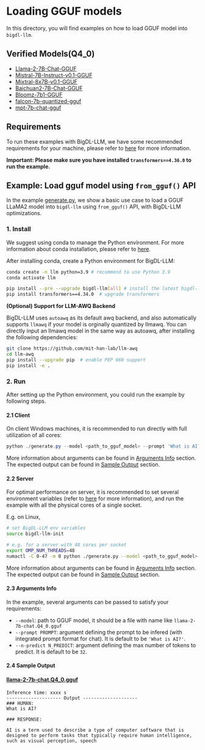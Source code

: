 # Loading GGUF models
In this directory, you will find examples on how to load GGUF model into `bigdl-llm`.

## Verified Models(Q4_0)
- [Llama-2-7B-Chat-GGUF](https://huggingface.co/TheBloke/Llama-2-7B-Chat-GGUF/tree/main)
- [Mistral-7B-Instruct-v0.1-GGUF](https://huggingface.co/TheBloke/Mistral-7B-Instruct-v0.1-GGUF)
- [Mixtral-8x7B-v0.1-GGUF](https://huggingface.co/TheBloke/Mixtral-8x7B-v0.1-GGUF)
- [Baichuan2-7B-Chat-GGUF](https://huggingface.co/second-state/Baichuan2-7B-Chat-GGUF/tree/main)
- [Bloomz-7b1-GGUF](https://huggingface.co/hzjane/bloomz-7b1-gguf)
- [falcon-7b-quantized-gguf](https://huggingface.co/xaviviro/falcon-7b-quantized-gguf/tree/main)
- [mpt-7b-chat-gguf](https://huggingface.co/maddes8cht/mosaicml-mpt-7b-chat-gguf/tree/main)

## Requirements
To run these examples with BigDL-LLM, we have some recommended requirements for your machine, please refer to [here](../../../README.md#system-support) for more information.

**Important: Please make sure you have installed `transformers==4.36.0` to run the example.**


## Example: Load gguf model using `from_gguf()` API
In the example [generate.py](./generate.py), we show a basic use case to load a GGUF LLaMA2 model into `bigdl-llm` using `from_gguf()` API, with BigDL-LLM optimizations.

### 1. Install
We suggest using conda to manage the Python environment. For more information about conda installation, please refer to [here](https://docs.conda.io/en/latest/miniconda.html#).

After installing conda, create a Python environment for BigDL-LLM:
```bash
conda create -n llm python=3.9 # recommend to use Python 3.9
conda activate llm

pip install --pre --upgrade bigdl-llm[all] # install the latest bigdl-llm nightly build with 'all' option
pip install transformers==4.34.0  # upgrade transformers
```

**(Optional) Support for LLM-AWQ Backend**

BigDL-LLM uses `autoawq` as its default awq backend, and also automatically supports `llmawq` if your model is orginally quantized by llmawq. You can directly input an llmawq model in the same way as autoawq, after installing the following dependencies:

```bash
git clone https://github.com/mit-han-lab/llm-awq
cd llm-awq
pip install --upgrade pip  # enable PEP 660 support
pip install -e .
```

### 2. Run
After setting up the Python environment, you could run the example by following steps.

#### 2.1 Client
On client Windows machines, it is recommended to run directly with full utilization of all cores:
```powershell
python ./generate.py --model <path_to_gguf_model> --prompt 'What is AI?'
```
More information about arguments can be found in [Arguments Info](#23-arguments-info) section. The expected output can be found in [Sample Output](#24-sample-output) section.

#### 2.2 Server
For optimal performance on server, it is recommended to set several environment variables (refer to [here](../README.md#best-known-configuration-on-linux) for more information), and run the example with all the physical cores of a single socket.

E.g. on Linux,
```bash
# set BigDL-LLM env variables
source bigdl-llm-init

# e.g. for a server with 48 cores per socket
export OMP_NUM_THREADS=48
numactl -C 0-47 -m 0 python ./generate.py --model <path_to_gguf_model> --prompt 'What is AI?'
```
More information about arguments can be found in [Arguments Info](#23-arguments-info) section. The expected output can be found in [Sample Output](#24-sample-output) section.

#### 2.3 Arguments Info
In the example, several arguments can be passed to satisfy your requirements:

- `--model`: path to GGUF model, it should be a file with name like `llama-2-7b-chat.Q4_0.gguf`
- `--prompt PROMPT`: argument defining the prompt to be infered (with integrated prompt format for chat). It is default to be `'What is AI?'`.
- `--n-predict N_PREDICT`: argument defining the max number of tokens to predict. It is default to be `32`.

#### 2.4 Sample Output
#### [llama-2-7b-chat.Q4_0.gguf](https://huggingface.co/TheBloke/Llama-2-7B-Chat-GGUF/tree/main)
```log
Inference time: xxxx s
-------------------- Output --------------------
### HUMAN:
What is AI?

### RESPONSE:

AI is a term used to describe a type of computer software that is designed to perform tasks that typically require human intelligence, such as visual perception, speech
```
